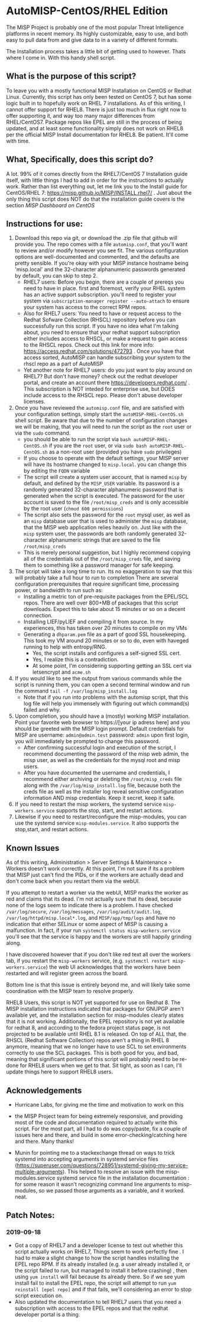 # AutoMISP-CentOS/RHEL Edition
The MISP Project is probably one of the most popular Threat Intelligence platforms in recent memory. Its highly customizable, easy to use, and both easy to pull data from and give data to in a variety of different formats.  
  
The Installation process takes a little bit of getting used to however. Thats where I come in. With this handy shell script.  
## What is the purpose of this script?
To leave you with a mostly functional MISP Installation on CentOS or Redhat Linux. Currently, this script has only been tested on CentOS 7, but has some logic built in to hopefully work on RHEL 7 installations. As of this writing, I cannot offer support for RHEL8. There is just too much in flux right now to offer supporting it, and way too many major differences from RHEL/CentOS7. Package repos like EPEL are still in the process of being updated, and at least some functionality simply does not work on RHEL8 per the official MISP Install documentation for RHEL8. Be patient. It'll come with time.  
## What, Specifically, does this script do?
A lot. 99% of it comes directly from the RHEL7/CentOS 7 Installation guide itself, with little things I had to add in order for the instructions to actually work. Rather than list everything out, let me link you to the Install guide for CentOS/RHEL 7: https://misp.github.io/MISP/INSTALL.rhel7/ . Just about the only thing this script does NOT do that the installation guide covers is the section *MISP Dashboard on CentOS*
## Instructions for use:
1. Download this repo via git, or download the .zip file that github will provide you. The repo comes with a file `automisp.conf`, that you'll want to review and/or modify however you see fit. The various configuration options are well-documented and commented, and the defaults are pretty sensible. If you're okay with your MISP instance hostname being 'misp.local' and the 32-character alphanumeric passwords generated by default, you can skip to step 2. 
	- RHEL7 users: Before you begin, there are a couple of prereqs you need to have in place. first and foremost,  verify your RHEL system has an active support subscription. you'll need to register your system via `subscription-manager register --auto-attach` to ensure your system has access to the correct RPM repos. 
	- Also for RHEL7 users: You need to have or request access to the Redhat Sofware Collection (RHSCL) repository before you can successfully run this script.  If you have no idea what I'm talking about, you need to ensure that your redhat support subscription either includes access to RHSCL, or make a request to gain access to the RHSCL repos. Check out this link for more info: https://access.redhat.com/solutions/472793 . Once you have that access sorted, AutoMISP can handle subscribing your system to the rhscl repo as a part of AutoMISP
	- Yet another note for RHEL7 users: do you just want to play around on RHEL7? But don't have money? check out the redhat developer portal, and create an account there https://developers.redhat.com/ . This subscription is NOT inteded for enterprise use, but DOES include access to the RHSCL repo. Please don't abuse developer licenses. 
2. Once you have reviewed the `automisp.conf` file, and are satisfied with your configuration settings, simply start the `autoMISP-RHEL-CentOS.sh` shell script. Be aware that due to the number of configuration changes we will be making, that you will need to run the script as the `root` user or via the `sudo` command.
	- you should be able to run the script via `bash autoMISP-RHEL-CentOS.sh` if you are the `root` user, or via `sudo bash autoMISP-RHEL-CentOS.sh` as a non-root user (provided you have `sudo` privileges)
	- If you choose to operate with the default settings, your MISP server will have its hostname changed to `misp.local`. you can change this by editing the `FQDN` variable
	- The script will create a system user account, that is named `misp` by default, and defined by the `MISP_USER` variable. Its password is a randomly generated 32-character alphanumeric password that is generated when the script is executed. The password for the user account is saved to the file `/root/misp_creds` and is only accessible by the root user (`chmod 600 permissions`)
	- The script also sets the password for the `root` mysql user, as well as an `misp` database user that is used to administer the `misp` database, that the MISP web application relies heavily on. Just like with the `misp` system user, the passwords are both randomly generated 32-character alphanumeric strings that are saved to the file `/root/misp_creds`
	- This is merely personal suggestion, but I highly recommend copying all of the credentials out of the `/root/misp_creds` file, and saving them to something like a password manager for safe keeping.
3. The script will take a long time to run. Its no exaggeration to say that this will probably take a full hour to run to completion There are several configuration prerequisites that require significant time, processing power, or bandwidth to run such as:
	- Installing a metric ton of pre-requisite packages from the EPEL/SCL repos. There are well over 800+MB of packages that this script downloads. Expect this to take about 15 minutes or so on a decent connection.
	- Installing LIEF/pyLIEF and compiling it from source. In my experiences, this has taken over 20 minutes to compile on my VMs
	- Generating a `dhparam.pem` file as a part of good SSL housekeeping. This took my VM around 20 minutes or so to do, even with haveged running to help with entropy/RNG. 
	 	- Yes, the script installs and configures a self-signed SSL cert. 
	 	- Yes, I realize this is a contradiction. 
	 	- At some point, I'm considering supporting getting an SSL cert via letsencrypt and `acme.sh`
4. If you would like to see the output from various commands while the script is running them, you can open a second terminal window and run the command `tail -f /var/log/misp_install.log`
	- Note that if you run into problems with the automisp script, that this log file will help you immensely with figuring out which command(s) failed and why.
5. Upon completion, you should have a (mostly) working MISP installation. Point your favorite web browser to https://[your ip adress here] and you should be greeted with the MISP login prompt. Default credentials for MISP are username: `admin@admin.test` password: `admin` upon first login, you will immediately be prompted to change this password.
	- After confirming successful login and execution of the script, I recommend documenting the password of the misp web admin, the misp user, as well as the credentials for the mysql root and misp users.
	- After you have documented the username and credentials, I recommend either archiving or deleting the `/root/misp_creds` file along with the `/var/log/misp_install.log` file, because both the creds file as well as the installer log reveal sensitive configuration information AND misp credentials. Keep it secret, keep it safe.
6. If you need to restart the misp workers, the systemd service `misp-workers.service` supports the stop, start, and restart actions.
7. Likewise if you need to restart/reconfigure the misp-modules, you can use the systemd service `misp-modules.service`. It also supports the stop,start, and restart actions.  
## Known Issues
As of this writing, Administration > Server Settings & Maintenance > Workers doesn't work correctly. At this point, I'm not sure if its a problem that MISP just can't find the PIDs, or if the workers are actually dead and don't come back when you restart them via the webUI.  
  
If you attempt to restart a worker via the webUI, MISP marks the worker as red and claims that its dead. I'm not actually sure that its dead, because none of the logs seem to indicate there is a problem. I have checked `/var/log/secure`, `/var/log/messages`, `/var/log/audit/audit.log`, `/var/log/httpd/misp.local*.log`, and `MISP/app/tmp/logs` and have no indication that either SELinux or some aspect of MISP is causing a malfunction. In fact, if your run `systemctl status misp-workers.service` you'll see that the service is happy and the workers are still happily grinding along.  
  
I have discovered however that if you don't like red text all over the workers tab, if you restart the `misp-workers` service, (e.g. `systemctl restart misp-workers.service`) the web UI acknowledges that the workers have been restarted and will register green across the board.  
  
Bottom line is that this issue is entirely beyond me, and will likely take some coordination with the MISP team to resolve properly.
  
RHEL8 Users, this script is NOT yet supported for use on Redhat 8. The MISP installation instructions indicated that packages for GNUPGP aren't available yet, and the installation section for misp-modules clearly states that it is not working. Additionally, the EPEL repository is not yet available for redhat 8, and according to the fedora project status page, is not projected to be available until RHEL 8.1 is released. On top of ALL that, the RHSCL (Redhat Software Collection) repos aren't a thing in RHEL 8 anymore, meaning that we no longer have to use SCL to set environments correctly to use the SCL packages. This is both good for you, and bad, meaning that significant portions of this script will probably need to be re-done for RHEL8 users when we get to that. Sit tight, as soon as I can, I'll update things here to support RHEL8 users.  
## Acknowledgements
- Hurricane Labs, for giving me the time and motivation to work on this  

- the MISP Project team for being extremely responsive, and providing most of the code and documentation required to actually write this script. For the most part, all I had to do was copy/paste, fix a couple of issues here and there, and build in some error-checking/catching here and there. Many thanks!

- Munin for pointing me to a stackexchange thread on ways to trick systemd into accepting arguments in systemd service files (https://superuser.com/questions/728951/systemd-giving-my-service-multiple-arguments). This helped to resolve an issue with the misp-modules.service systemd service file in the installation documentation : for some reason it wasn't recognizing command line arguments to misp-modules, so we passed those arguments as a variable, and it worked. neat.
  
## Patch Notes:
### 2019-09-18
- Got a copy of RHEL7 and a developer license to test out whether this script actually works on RHEL7, Things seem to work perfectly fine . I had to make a slight change to how the script handles installing the EPEL repo RPM. If its already installed (e.g. a user already installed it, or the script failed to run, but managed to install it before crashing) , then using `yum install` will  fail because its already there. So if we see yum install fail to install the EPEL repo, the script will attempt to run `yum reinstall [epel repo]` and if that fails, we'll considering an error to stop script execution on.
- Also updated the documentation to tell RHEL7 users that you need a subscription with access to the EPEL repos and that the redhat developer portal is a thing.
